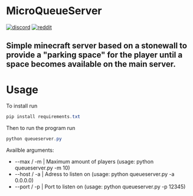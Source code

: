 # MicroQueueServer

[![discord](https://img.shields.io/discord/895546064260718622?logo=discord)](https://discord.0b0t.org)
[![reddit](https://img.shields.io/reddit/subreddit-subscribers/0b0t)](https://old.reddit.com/r/0b0t/)

Simple minecraft server based on a stonewall to provide a "parking space" for the player until a space becomes available on the main server.
---
# Usage
To install run
```powershell
pip install requirements.txt
```

Then to run the program run
```powershell
python queueserver.py
```

Availble arguments:
* --max / -m | Maximum amount of players (usage: python queueserver.py -m 10)
* --host / -a | Adress to listen on (usage: python queueserver.py -a 0.0.0.0)
* --port / -p | Port to listen on (usage: python queueserver.py -p 12345)
